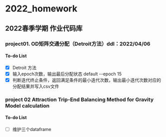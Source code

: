 # 2022_homework

## 2022春季学期 作业代码库

### project01. OD矩阵交通分配（Detroit方法）ddl：2022/04/06

#### To-do List
- [x] Detroit 方法
- [x] 输入epoch次数，输出最后分配状态 default --epoch 15
- [x] 判断迭代终止条件，返回满足条件的最小迭代次数，输出最小迭代次数对应的分配结果并写入csv文件

### project 02 Attraction Trip-End Balancing Method for Gravity Model calculation

#### To-do List
- [ ] 维护三个dataframe
